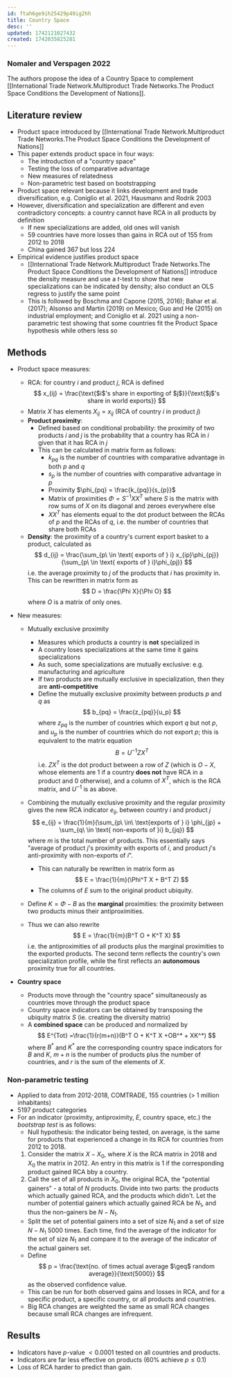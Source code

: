 ```yaml
---
id: ftah6ge9ih25429p49ig2hh
title: Country Space
desc: ''
updated: 1742121027432
created: 1742035825281
---
```

### Nomaler and Verspagen 2022

The authors propose the idea of a Country Space to complement [[International Trade Network.Multiproduct Trade Networks.The Product Space Conditions the Development of Nations]]. 

## Literature review
- Product space introduced by [[International Trade Network.Multiproduct Trade Networks.The Product Space Conditions the Development of Nations]]
- This paper extends product space in four ways:
    - The introduction of a "country space"
    - Testing the loss of comparative advantage
    - New measures of relatedness
    - Non-parametric test based on bootstrapping
- Product space relevant because it links development and trade diversification, e.g. Coniglio et al. 2021, Hausmann and Rodrik 2003
- However, diversification and specialization are different and even contradictory concepts: a country cannot have RCA in all products by definition
    - If new specializations are added, old ones will vanish
    - 59 countries have more losses than gains in RCA out of 155 from 2012 to 2018
    - China gained 367 but loss 224
- Empirical evidence justifies product space
    - [[International Trade Network.Multiproduct Trade Networks.The Product Space Conditions the Development of Nations]] introduce the density measure and use a $t$-test to show that new specializations can be indicated by density; also conduct an OLS regress to justify the same point
    - This is followed by Boschma and Capone (2015, 2016); Bahar et al. (2017); Alsonso and Martin (2019) on Mexico; Guo and He (2015) on industrial employment; and Coniglio et al. 2021 using a non-parametric test showing that some countries fit the Product Space hypothesis while others less so

## Methods
- Product space measures: 
    - RCA: for country $i$ and product $j$, RCA is defined
    $$
    x_{ij} = \frac{\text{$i$'s share in exporting of $j$}}{\text{$j$'s share in world exports}}
    $$
    - Matrix $X$ has elements $X_{ij} = x_{ij}$ (RCA of country $i$ in product $j$)
    - **Product proximity**:
        - Defined based on conditional probability: the proximity of two products $i$ and $j$ is the probability that a country has RCA in $i$ given that it has RCA in $j$
        - This can be calculated in matrix form as follows:
            - $k_{pq}$ is the number of countries with comparative advantage in both $p$ and $q$
            - $s_p$ is the number of countries with comparative advantage in $p$
            - Proximity $\phi_{pq} = \frac{k_{pq}}{s_{p}}$
            - Matrix of proximities $\Phi = S^{-1}XX^T$ where $S$ is the matrix with row sums of $X$ on its diagonal and zeroes everywhere else
            - $XX^T$ has elements equal to the dot product between the RCAs of $p$ and the RCAs of $q$, i.e. the number of countries that share both RCAs
    - **Density**: the proximity of a country's current export basket to a product, calculated as 
    $$
    d_{ij} = \frac{\sum_{p\ \in \text{ exports of } i} x_{ip}\phi_{pj}}{\sum_{p\ \in \text{ exports of } i}\phi_{pj}}
    $$
    i.e. the average proximity to $j$ of the products that $i$ has proximity in. This can be rewritten in matrix form as 
    $$
    D = \frac{\Phi X}{\Phi O}
    $$
    where $O$ is a matrix of only ones.

- New measures:
    - Mutually exclusive proximity
        - Measures which products a country is **not** specialized in
        - A country loses specializations at the same time it gains specializations
        - As such, some specializations are mutually exclusive: e.g. manufacturing and agriculture
        - If two products are mutually exclusive in specialization, then they are **anti-competitive**
        - Define the mutually exclusive proximity between products $p$ and $q$ as 
        $$
        b_{pq} = \frac{z_{pq}}{u_p}
        $$
        where $z_{pq}$ is the number of countries which export $q$ but not $p$, and $u_p$ is the number of countries which do not export $p$; this is equivalent to the matrix equation
        $$
        B = U^{-1}ZX^T
        $$
        i.e. $ZX^T$ is the dot product between a row of $Z$ (which is $O - X$, whose elements are $1$ if a country **does not** have RCA in a product and $0$ otherwise), and a column of $X^T$, which is the RCA matrix, and $U^{-1}$ is as above.
    
    - Combining the mutually exclusive proximity and the regular proximity gives the new RCA indicator $e_{ij}$, between country $i$ and product $j$
        $$
        e_{ij} = \frac{1}{m}(\sum_{p\ \in\ \text{exports of } i} \phi_{jp} + \sum_{q\ \in \text{ non-exports of }i} b_{jq})
        $$
        where $m$ is the total number of products. This essentially says "average of product $j$'s proximity with exports of $i$, and product $j$'s anti-proximity with non-exports of $i$".
        - This can naturally be rewritten in matrix form as 
        $$
        E = \frac{1}{m}(\Phi^T X + B^T Z)
        $$
        - The columns of $E$ sum to the original product ubiquity.
    - Define $K = \Phi - B$ as the **marginal** proximities: the proximity between two products minus their antiproximities.
    - Thus we can also rewrite
    $$
    E = \frac{1}{m}(B^T O + K^T X)
    $$
    i.e. the antiproximities of all products plus the marginal proximities to the exported products. The second term reflects the country's own specialization profile, while the first reflects an **autonomous** proximity true for all countries.
- **Country space**
    - Products move through the "country space" simultaneously as countries move through the product space
    - Country space indicators can be obtained by transposing the ubiquity matrix $S$ (ie. creating the diversity matrix)
    - A **combined space** can be produced and normalized by
    $$
    E^{Tot} =\frac{1}{r(m+n)}(B^T O + K^T X +OB^* + XK^*)
    $$
    where $B^*$ and $K^*$ are the corresponding country space indicators for $B$ and $K$, $m+n$ is the number of products plus the number of countries, and $r$ is the sum of the elements of $X$.

### Non-parametric testing

- Applied to data from 2012-2018, COMTRADE, 155 countries (> 1 million inhabitants)
- 5197 product categories
- For an indicator (proximity, antiproximity, $E$, country space, etc.) the *bootstrap test* is as follows:
    - Null hypothesis: the indicator being tested, on average, is the same for products that experienced a change in its RCA for countries from 2012 to 2018.
    1. Consider the matrix $X - X_0$, where $X$ is the RCA matrix in 2018 and $X_0$ the matrix in 2012. An entry in this matrix is 1 if the corresponding product gained RCA bby a country.
    2. Call the set of all products in $X_0$, the original RCA, the "potential gainers" - a total of $N$ products. Divide into two parts: the products which actually gained RCA, and the products which didn't. Let the number of potential gainers which actually gained RCA be $N_1$, and thus the non-gainers be $N - N_1$.
    - Split the set of potential gainers into a set of size $N_1$ and a set of size $N - N_1$ 5000 times. Each time, find the average of the indicator for the set of size $N_1$ and compare it to the average of the indicator of the actual gainers set. 
    - Define 
    $$
    p = \frac{\text{no. of times actual average $\geq$ random average}}{\text{5000}}
    $$
    as the observed confidence value.
    - This can be run for both observed gains and losses in RCA, and for a specific product, a specific country, or all products and countries. 
    - Big RCA changes are weighted the same as small RCA changes because small RCA changes are infrequent.


## Results

- Indicators have $p$-value $< 0.0001$ tested on all countries and products. 
- Indicators are far less effective on products (60% achieve $p \leq 0.1$)
- Loss of RCA harder to predict than gain.

